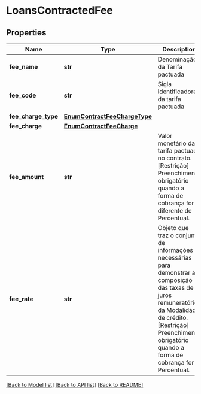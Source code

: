 # LoansContractedFee

## Properties
Name | Type | Description | Notes
------------ | ------------- | ------------- | -------------
**fee_name** | **str** | Denominação da Tarifa pactuada | 
**fee_code** | **str** | Sigla identificadora da tarifa pactuada | 
**fee_charge_type** | [**EnumContractFeeChargeType**](EnumContractFeeChargeType.md) |  | 
**fee_charge** | [**EnumContractFeeCharge**](EnumContractFeeCharge.md) |  | 
**fee_amount** | **str** | Valor monetário da tarifa pactuada no contrato.   [Restrição] Preenchimento obrigatório quando a forma de cobrança for diferente de Percentual.  | [optional] 
**fee_rate** | **str** | Objeto que traz o conjunto de informações necessárias para demonstrar a composição das taxas de juros remuneratórios da Modalidade de crédito.  [Restrição] Preenchimento obrigatório quando a forma de cobrança for Percentual.  | [optional] 

[[Back to Model list]](../README.md#documentation-for-models) [[Back to API list]](../README.md#documentation-for-api-endpoints) [[Back to README]](../README.md)

